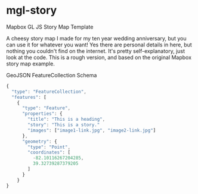 # mgl-story
Mapbox GL JS Story Map Template

A cheesy story map I made for my ten year wedding anniversary, but you can use it for whatever you want! Yes there are personal details in here, but nothing you couldn't find on the internet. It's pretty self-explanatory, just look at the code. This is a rough version, and based on the original Mapbox story map example.

GeoJSON FeatureCollection Schema

```JavaScript
{
  "type": "FeatureCollection",
  "features": [
    {
      "type": "Feature",
      "properties": {
        "title": "This is a heading",
        "story": "This is a story."
        "images": ["image1-link.jpg", "image2-link.jpg"]
      },
      "geometry": {
        "type": "Point",
        "coordinates": [
          -82.10116267204285,
          39.32739287379205
        ]
      }
    }
}

```
